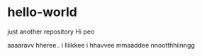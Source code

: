 # hello-world
just another repository
Hi peo

aaaaravv hheree.. i lliikkee
i hhavvee mmaaddee nnootthhiinngg
